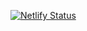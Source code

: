 [![Netlify Status](https://api.netlify.com/api/v1/badges/2b807427-56e0-4f21-b4bc-3c5295cfa224/deploy-status)](https://app.netlify.com/sites/react-apps-collection/deploys)
